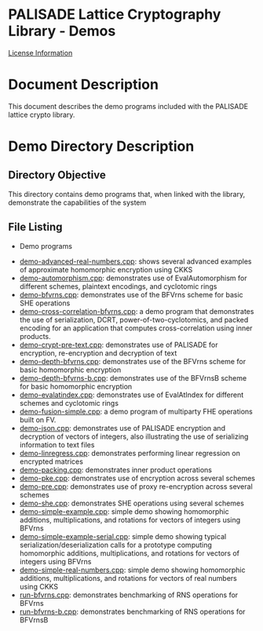 PALISADE Lattice Cryptography Library - Demos
=============================================

[License Information](License.md)

Document Description
===================
This document describes the demo programs included with the PALISADE lattice crypto library.

Demo Directory Description
==========================

Directory Objective
-------------------
This directory contains demo programs that, when linked with the library, demonstrate the capabilities of the system

File Listing
------------

* Demo programs
- [demo-advanced-real-numbers.cpp](src/pke/demo/demo-advanced-real-numbers.cpp): shows several advanced examples of approximate homomorphic encryption using CKKS
- [demo-automorphism.cpp](src/pke/demo/demo-automorphism.cpp): demonstrates use of EvalAutomorphism for different schemes, plaintext encodings, and cyclotomic rings
- [demo-bfvrns.cpp](src/pke/demo/demo-bfvrns.cpp): demonstrates use of the BFVrns scheme for basic SHE operations
- [demo-cross-correlation-bfvrns.cpp](src/pke/demo/demo-cross-correlation-bfrns.cpp): a demo program that demonstrates the use of serialization, DCRT, power-of-two-cyclotomics, and packed encoding for an application that computes cross-correlation using inner products.
- [demo-crypt-pre-text.cpp](src/pke/demo/demo-crypt-pre-text.cpp): demonstrates use of PALISADE for encryption, re-encryption and decryption of text
- [demo-depth-bfvrns.cpp](src/pke/demo/demo-depth-bfvrns.cpp): demonstrates use of the BFVrns scheme for basic homomorphic encryption
- [demo-depth-bfvrns-b.cpp](src/pke/demo/demo-depth-bfvrns-b.cpp): demonstrates use of the BFVrnsB scheme for basic homomorphic encryption
- [demo-evalatindex.cpp](src/pke/demo/demo-evalatindex.cpp): demonstrates use of EvalAtIndex for different schemes and cyclotomic rings
- [demo-fusion-simple.cpp](src/pke/demo/demo-fusion-simple.cpp): a demo program of multiparty FHE operations built on FV.
- [demo-json.cpp](src/pke/demo/demo-json.cpp): demonstrates use of PALISADE encryption and decryption of vectors of integers, also illustrating the use of serializing information to text files
- [demo-linregress.cpp](src/pke/demo/demo-linregress.cpp): demonstrates performing linear regression on encrypted matrices
- [demo-packing.cpp](src/pke/demo/demo-packing.cpp): demonstrates inner product operations
- [demo-pke.cpp](src/pke/demo/demo-pke.cpp): demonstrates use of encryption across several schemes
- [demo-pre.cpp](src/pke/demo/demo-pre.cpp): demonstrates use of proxy re-encryption across several schemes
- [demo-she.cpp](src/pke/demo/demo-she.cpp): demonstrates SHE operations using several schemes
- [demo-simple-example.cpp](src/pke/demo/demo-simple-example.cpp): simple demo showing homomorphic additions, multiplications, and rotations for vectors of integers using BFVrns
- [demo-simple-example-serial.cpp](src/pke/demo/demo-simple-example-serial.cpp): simple demo showing typical serialization/deserialization calls for a prototype computing homomorphic additions, multiplications, and rotations for vectors of integers using BFVrns
- [demo-simple-real-numbers.cpp](src/pke/demo/demo-simple-real-numbers): simple demo showing homomorphic additions, multiplications, and rotations for vectors of real numbers using CKKS
- [run-bfvrns.cpp](src/pke/demo/run-bfvrns.cpp): demonstrates benchmarking of RNS operations for BFVrns
- [run-bfvrns-b.cpp](src/pke/demo/run-bfvrns-b.cpp): demonstrates benchmarking of RNS operations for BFVrnsB
